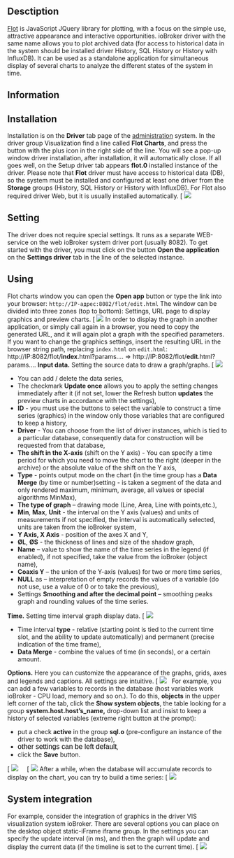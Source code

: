 
## Desctiption

[Flot](http://www.flotcharts.org/) is JavaScript JQuery library for plotting, with a focus on the simple use, attractive appearance and interactive opportunities. ioBroker driver with the same name allows you to plot archived data (for access to historical data in the system should be installed driver History, SQL History or History with InfluxDB). It can be used as a standalone application for simultaneous display of several charts to analyze the different states of the system in time.

## Information


## Installation

Installation is on the **Driver** tab page of the [administration](http://www.iobroker.net/?page_id=4179&lang=en) system. In the driver group Visualization find a line called **Flot Charts**, and press the button with the plus icon in the right side of the line. You will see a pop-up window driver installation, after installation, it will automatically close. If all goes well, on the Setup driver tab appears **flot.0** installed instance of the driver. Please note that **Flot** driver must have access to historical data (DB), so the system must be installed and configured at least one driver from the **Storage** groups (History, SQL History or History with InfluxDB). For Flot also required driver Web, but it is usually installed automatically. [
![](img/flot_Adapter-Flot-EN-Pic1-1-1024x696.png)


## Setting

The driver does not require special settings. It runs as a separate WEB-service on the web ioBroker system driver port (usually 8082). To get started with the driver, you must click on the button **Open the application** on the **Settings driver** tab in the line of the selected instance.

## Using

Flot charts window you can open the **Open app** button or type the link into your browser: `http://IP-адрес:8082/flot/edit.html` The window can be divided into three zones (top to bottom): Settings, URL page to display graphics and preview charts. [
![](img/flot_Flot_en_pic2-1024x408.png)
 In order to display the graph in another application, or simply call again in a browser, you need to copy the generated URL, and it will again plot a graph with the specified parameters. If you want to change the graphics settings, insert the resulting URL in the browser string path, replacing `index.html` on `edit.html`: http://IP:8082/flot/**index**.html?params.... => http://IP:8082/flot/**edit**.html?params.... **Input data.** Setting the source data to draw a graph/graphs. [
![](img/flot_Flot_en_pic3-1024x124.png)


*   You can add / delete the data series,
*   The checkmark **Update once** allows you to apply the setting changes immediately after it (if not set, lower the Refresh button **updates** the preview charts in accordance with the settings),
*   **ID** - you must use the buttons to select the variable to construct a time series (graphics) in the window only those variables that are configured to keep a history,
*   **Driver** - You can choose from the list of driver instances, which is tied to a particular database, consequently data for construction will be requested from that database,
*   **The shift in the X-axis** (shift on the Y axis) - You can specify a time period for which you need to move the chart to the right (deeper in the archive) or the absolute value of the shift on the Y axis,
*   **Type** - points output mode on the chart (in the time group has a **Data Merge** (by time or number)setting - is taken a segment of the data and only rendered maximum, minimum, average, all values or special algorithms MinMax),
*   **The type of graph** – drawing mode (Line, Area, Line with points,etc.),
*   **Min**, **Max**, **Unit** - the interval on the Y axis (values) and units of measurements if not specified, the interval is automatically selected, units are taken from the ioBroker system,
*   **Y Axis, X Axis** - position of the axes X and Y,
*   **ØL**, **ØS** - the thickness of lines and size of the shadow graph,
*   **Name** – value to show the name of the time series in the legend (if enabled), if not specified, take the value from the ioBroker (object name),
*   **Coaxis Y** – the union of the Y-axis (values) for two or more time series,
*   **NULL** as – interpretation of empty records the values of a variable (do not use, use a value of 0 or to take the previous),
*   Settings **Smoothing and after the decimal point** – smoothing peaks graph and rounding values of the time series.

**Time.** Setting time interval graph display data. [
![](img/flot_Flot_en_pic4.png)


*   Time interval **type** - relative (starting point is tied to the current time slot, and the ability to update automatically) and permanent (precise indication of the time frame),
*   **Data Merge** - combine the values of time (in seconds), or a certain amount.

**Options.** Here you can customize the appearance of the graphs, grids, axes and legends and captions. All settings are intuitive. [
![](img/flot_Flot_en_pic5-1024x203.png)
   For example, you can add a few variables to records in the database (host variables work ioBroker - CPU load, memory and so on.). To do this, **objects** in the upper left corner of the tab, click the **Show system objects**, the table looking for a group **system.host.host’s_name,** drop-down list and insist to keep a history of selected variables (extreme right button at the prompt):

*   put a check **active** in the group **sql.o** (pre-configure an instance of the driver to work with the database),
*   <span lang="EN" style="margin: 0px; line-height: 115%; font-family: 'Arial',sans-serif; font-size: 12pt;"><span style="color: #000000;">other settings can be left default</span></span>,
*   click the **Save** button.

[
![](img/flot_Flot_en_pic6-1024x390.png)
     [
![](img/flot_Flot_en_pic7.png)
 After a while, when the database will accumulate records to display on the chart, you can try to build a time series: [
![](img/flot_Flot_en_pic8-1024x474.png)
  

## **System integration**

For example, consider the integration of graphics in the driver VIS visualization system ioBroker. There are several options you can place on the desktop object static-iFrame iframe group. In the settings you can specify the update interval (in ms), and then the graph will update and display the current data (if the timeline is set to the current time). [
![](img/flot_Flot_en_pic9.png)
